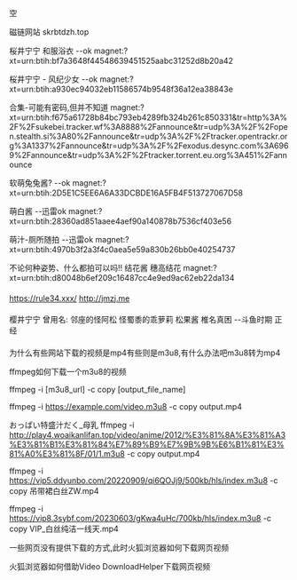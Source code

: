 空

磁链网站
skrbtdzh.top









桜井宁宁 和服浴衣   --ok
magnet:?xt=urn:btih:bf7a3648f44548639451525aabc31252d8b20a42

桜井宁宁 - 风纪少女 --ok
magnet:?xt=urn:btih:a930ec94032eb11586574b9548f36a12ea38843e


合集-可能有密码,但并不知道
magnet:?xt=urn:btih:f675a61728b84bc793eb4289fb324b261c850331&tr=http%3A%2F%2Fsukebei.tracker.wf%3A8888%2Fannounce&tr=udp%3A%2F%2Fopen.stealth.si%3A80%2Fannounce&tr=udp%3A%2F%2Ftracker.opentrackr.org%3A1337%2Fannounce&tr=udp%3A%2F%2Fexodus.desync.com%3A6969%2Fannounce&tr=udp%3A%2F%2Ftracker.torrent.eu.org%3A451%2Fannounce


软萌兔兔酱?     --ok
magnet:?xt=urn:btih:2D5E1C5EE6A6A33DCBDE16A5FB4F513727067D58

萌白酱          --迅雷ok
magnet:?xt=urn:btih:28360ad851aaee4aef90a140878b7536cf403e56

萌汁-厕所随拍   --迅雷ok
magnet:?xt=urn:btih:4970b3f2a3f4c0aea5e59a830b26bb0e40254737

不论何种姿势、什么都拍可以吗!! 结花酱 穗高结花
magnet:?xt=urn:btih:d80048b6ef209c16487cc4e9ed9ac62eb22da134

####
https://rule34.xxx/
http://jmzj.me

#### 
樱井宁宁 曾用名: 
邻座的怪阿松
怪蜀黍的乖萝莉
松果酱
椎名真困    --斗鱼时期  正经




#### 
为什么有些网站下载的视频是mp4有些则是m3u8,有什么办法吧m3u8转为mp4

ffmpeg如何下载一个m3u8的视频

 ffmpeg -i [m3u8_url] -c copy [output_file_name]

 ffmpeg -i https://example.com/video.m3u8 -c copy output.mp4



おっぱい特盛汁だく_母乳
ffmpeg -i http://play4.woaikanlifan.top/video/anime/2012/%E3%81%8A%E3%81%A3%E3%81%B1%E3%81%84%E7%89%B9%E7%9B%9B%E6%B1%81%E3%81%A0%E3%81%8F/01/1.m3u8 -c copy output.mp4


ffmpeg -i https://vip5.ddyunbo.com/20220909/qi6QOJj9/500kb/hls/index.m3u8 -c copy 吊带裙白丝ZW.mp4

ffmpeg -i https://vip8.3sybf.com/20230603/gKwa4uHc/700kb/hls/index.m3u8   -c copy VIP_白丝纯洁一线天.mp4

一些网页没有提供下载的方式,此时火狐浏览器如何下载网页视频

火狐浏览器如何借助Video DownloadHelper下载网页视频



